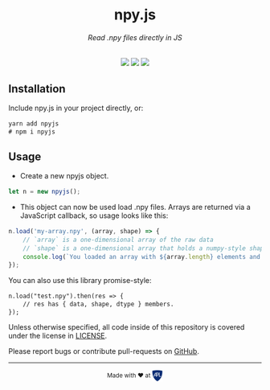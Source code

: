 <h1 align=center>npy.js</h1>
<h6 align=center>Read .npy files directly in JS</h6>

<p align=center>
    <img src="https://img.shields.io/npm/v/npyjs.svg?style=for-the-badge" />
    <img src="https://img.shields.io/github/issues/aplbrain/npyjs.svg?style=for-the-badge" />
    <img src="https://img.shields.io/github/license/aplbrain/npyjs.svg?style=for-the-badge" />
</p>

## Installation
Include npy.js in your project directly, or:

```shell
yarn add npyjs
# npm i npyjs
```

## Usage

- Create a new npyjs object.
```javascript
let n = new npyjs();
```
- This object can now be used load .npy files. Arrays are returned via a JavaScript callback, so usage looks like this:
```javascript
n.load('my-array.npy', (array, shape) => {
    // `array` is a one-dimensional array of the raw data
    // `shape` is a one-dimensional array that holds a numpy-style shape.
    console.log(`You loaded an array with ${array.length} elements and ${shape.length} dimensions.`);
});
```

You can also use this library promise-style:

```
n.load("test.npy").then(res => {
    // res has { data, shape, dtype } members.
});
```

Unless otherwise specified, all code inside of this repository is covered under the license in [LICENSE](LICENSE).


Please report bugs or contribute pull-requests on [GitHub](https://github.com/aplbrain/npyjs).


----

<p align="center"><small>Made with ♥ at <a href="http://www.jhuapl.edu/"><img alt="JHU APL" align="center" src="./docs/apl-logo.png" height="23px"></a></small></p>
